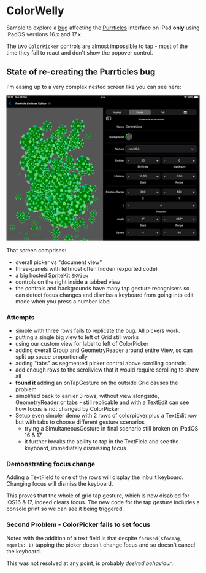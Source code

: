 # ColorWelly
Sample to explore a [bug][p2] affecting the [Purrticles][p1] interface on iPad **only** using iPadOS versions 16.x and 17.x.

The two `ColorPicker` controls are almost impossible to tap - most of the time they fail to react and don't show the popover control.

## State of re-creating the Purrticles bug
I'm easing up to a very complex nested screen like you can see here:

![<# alt text #>](img/iPadLandscapeExportNotShowing.png "iPadLandscapeExportNotShowing.png")

That screen comprises:
- overall picker vs "document view"
- three-panels with leftmost often hidden (exported code)
- a big hosted SpriteKit `SKView`
- controls on the right inside a tabbed view
- the controls and backgrounds have many tap gesture recognisers so can detect focus changes and dismiss a keyboard from going into edit mode when you press a number label

### Attempts
- simple with three rows fails to replicate the bug. All pickers work.
- putting a single big view to left of Grid still works
- using our custom view for label to left of ColorPicker 
- adding overall Group and GeometryReader around entire View, so can split up space proportionally
- adding "tabs" as segmented picker control above scrolling controls
- add enough rows to the scrollview that it would require scrolling to show all 
- **found it** adding an onTapGesture on the outside Grid causes the problem
- simplified back to earlier 3 rows, without view alongside, GeometryReader or tabs - still replicable and with a TextEdit can see how focus is not changed by ColorPicker
- Setup even simpler demo with 2 rows of colorpicker plus a TextEdit row but with tabs to choose different gesture scenarios
    - trying a SimultaneousGesture in final scenario still broken on iPadOS 16 & 17
    - it further breaks the ability to tap in the TextField and see the keyboard, immediately dismissing focus

### Demonstrating focus change
Adding a TextField to one of the rows will display the inbuilt keyboard. Changing focus will dismiss the keyboard.

This proves that the whole of grid tap gesture, which is now disabled for iOS16 & 17, indeed clears focus. The new code for the tap gesture includes a console print so we can see it being triggered.

### Second Problem - ColorPicker fails to set focus
Noted with the addition of a text field is that despite `focused($focTag, equals: 1)` tapping the picker doesn't change focus and so doesn't cancel the keyboard.

This was not resolved at any point, is probably _desired behaviour_.

[p1]: https://www.touchgram.com/purrticles
[p2]: https://www.reddit.com/r/SwiftUI/comments/1hl4htd/ipad_colorpicker_bug_not_responding_to_taps_on/
